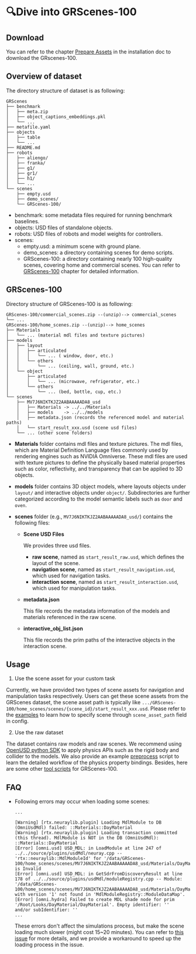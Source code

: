 # 🔍Dive into GRScenes-100

## Download

You can refer to the chapter [Prepare Assets](installation.md#prepare-assets) in the installation doc to download the GRscenes-100.

## Overview of dataset

The directory structure of dataset is as following:

```
GRScenes
├── benchmark
│   ├── meta.zip
│   ├── object_captions_embeddings.pkl
│   └── ...
├── metafile.yaml
├── objects
│   ├── table
│   └── ...
├── README.md
├── robots
│   ├── aliengo/
│   ├── franka/
│   ├── g1/
│   ├── gr1/
│   ├── h1/
│   └── ...
└── scenes
    ├── empty.usd
    ├── demo_scenes/
    └── GRScenes-100/
```

- benchmark: some metadata files required for running benchmark baselines.
- objects: USD files of standalone objects.
- robots: USD files of robots and model weights for controllers.
- scenes:
  - empty.usd: a minimum scene with ground plane.
  - demo_scenes: a directory containing scenes for demo scripts.
  - GRScenes-100: a directory containing nearly 100 high-quality scenes, covering home and commercial scenes. You can refer to [GRScenes-100](#grscenes-100) chapter for detailed information.

## GRScenes-100

Directory structure of GRScenes-100 is as following:

```
GRScenes-100/commercial_scenes.zip --(unzip)--> commercial_scenes
└── ...
GRScenes-100/home_scenes.zip --(unzip)--> home_scenes
├── Materials
│   └── ... (material mdl files and texture pictures)
├── models
│   ├── layout
│   │   ├── articulated
│   │   │   └── ... ( window, door, etc.)
│   │   └── others
│   │       └── ... (ceiling, wall, ground, etc.)
│   └── object
│       ├── articulated
│       │   └── ... (microwave, refrigerator, etc.)
│       └── others
│           └── ... (bed, bottle, cup, etc.)
└── scenes
    ├── MV7J6NIKTKJZ2AABAAAAADA8_usd
    │   ├── Materials -> ../../Materials
    │   ├── models    -> ../../models
    │   ├── metadata.json (records the referenced model and material paths)
    │   └── start_result_xxx.usd (scene usd files)
    └── ... (other scene folders)
```

- **Materials** folder contains mdl files and texture pictures. The mdl files, which are Material Definition Language files commonly used by rendering engines such as NVIDIA Omniverse. These mdl files are used with texture pictures to define the physically based material properties such as color, reflectivity, and transparency that can be applied to 3D objects.

- **models** folder contains 3D object models, where layouts objects under `layout/` and interactive objects under `object/`. Subdirectories are further categorized according to the model semantic labels such as `door` and `oven`.

- **scenes** folder (e.g., `MV7J6NIKTKJZ2AABAAAAADA8_usd/`) contains the following files:
  - **Scene USD Files**

  	We provides three usd files.
  	- **raw scene**, named as `start_result_raw.usd`, which defines the layout of the scene.
  	- **navigation scene**, named as `start_result_navigation.usd`, which used for navigation tasks.
  	- **interaction scene**, named as `start_result_interaction.usd`, which used for manipulation tasks.

  - **metadata.json**

  	This file records the metadata information of the models and materials referenced in the raw scene.

  - **interactive_obj_list.json**

  	This file records the prim paths of the interactive objects in the interaction scene.

## Usage

1. Use the scene asset for your custom task

Currently, we have provided two types of scene assets for navigation and manipulation tasks respectively. Users can get these scene assets from the GRScenes dataset, the scene asset path is typically like `.../GRScenes-100/home_scenes/scenes/{scene_id}/start_result_xxx.usd`. Please refer to the [examples](https://github.com/OpenRobotLab/GRUtopia/tree/main/grutopia/demo) to learn how to specify scene through `scene_asset_path` field in config.

2. Use the raw dataset

The dataset contains raw models and raw scenes. We recommend using [OpenUSD python SDK](https://openusd.org/release/intro.html) to apply physics APIs such as the rigid body and collider to the models. We also provide an example [preprocess](https://github.com/OpenRobotLab/GRUtopia/blob/main/toolkits/grscenes_scripts/preprocess.py) script to learn the detailed workflow of the physics property bindings. Besides, here are some other [tool scripts](https://github.com/OpenRobotLab/GRUtopia/tree/main/toolkits/grscenes_scripts) for GRScenes-100.


## FAQ

- Following errors may occur when loading some scenes:
    ```
    ...

    [Warning] [rtx.neuraylib.plugin] Loading MdlModule to DB (OmniUsdMdl) failed: ::Materials::DayMaterial
    [Warning] [rtx.neuraylib.plugin] Loading transaction committed (this thread). MdlModule is NOT in the DB (OmniUsdMdl): ::Materials::DayMaterial
    [Error] [omni.usd] USD_MDL: in LoadModule at line 247 of ../../source/plugins/usdMdl/neuray.cpp -- 'rtx::neuraylib::MdlModuleId' for '/data/GRScenes-100/home_scenes/scenes/MV7J6NIKTKJZ2AABAAAAADA8_usd/Materials/DayMaterial.mdl' is Invalid
    [Error] [omni.usd] USD_MDL: in GetSdrFromDiscoveryResult at line 178 of ../../source/plugins/usdMdl/moduleRegistry.cpp -- Module: '/data/GRScenes-100/home_scenes/scenes/MV7J6NIKTKJZ2AABAAAAADA8_usd/Materials/DayMaterial.mdl' with version '1' not found in 'MdlModuleRegistry::ModuleDataMap'.
    [Error] [omni.hydra] Failed to create MDL shade node for prim '/Root/Looks/DayMaterial/DayMaterial'. Empty identifier: ''        and/or subIdentifier: ''
    ...
    ```
  These errors don't affect the simulations process, but make the scene loading much slower (might cost 15~20 minutes). You can refer to [this issue](https://github.com/OpenRobotLab/GRUtopia/issues/30) for more details, and we provide a workaround to speed up the loading process in the issue.
